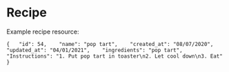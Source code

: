 # Recipe

Example recipe resource:

`{  
     "id": 54,   
     "name": "pop tart",   
     "created_at": "08/07/2020",   
     "updated_at": "04/01/2021",   
     "ingredients": "pop tart",   
     "Instructions": "1. Put pop tart in toaster\n2. Let cool down\n3. Eat"   
}`


